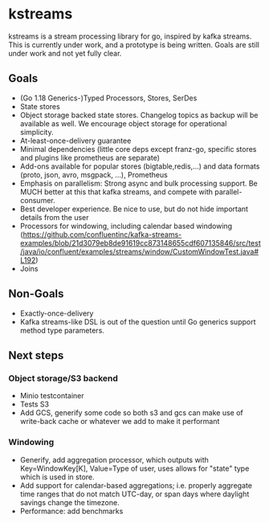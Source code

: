 # kstreams
kstreams is a stream processing library for go, inspired by kafka streams. This is currently under work, and a 
prototype is being written. Goals are still under work and not yet fully clear.

## Goals
- (Go 1.18 Generics-)Typed Processors, Stores, SerDes
- State stores
- Object storage backed state stores. Changelog topics as backup will be available as well. We encourage object storage for operational simplicity.
- At-least-once-delivery guarantee
- Minimal dependencies (little core deps except franz-go, specific stores and plugins like prometheus are separate)
- Add-ons available for popular stores (bigtable,redis,...) and data formats (proto, json, avro, msgpack, ...), Prometheus
- Emphasis on parallelism: Strong async and bulk processing support. Be MUCH better at this that kafka streams, and compete with parallel-consumer.
- Best developer experience. Be nice to use, but do not hide important details from the user
- Processors for windowing, including calendar based windowing (https://github.com/confluentinc/kafka-streams-examples/blob/21d3079eb8de91619cc873148655cdf607135846/src/test/java/io/confluent/examples/streams/window/CustomWindowTest.java#L192)
- Joins

## Non-Goals
- Exactly-once-delivery
- Kafka streams-like DSL is out of the question until Go generics support method type parameters.

## Next steps

### Object storage/S3 backend
- Minio testcontainer
- Tests S3
- Add GCS, generify some code so both s3 and gcs can make use of
		write-back cache or whatever we add to make it performant

### Windowing
- Generify, add aggregation processor, which outputs with
		Key=WindowKey[K], Value=Type of user, uses allows for "state" type
		which is used in store.
- Add support for calendar-based aggregations; i.e. properly aggregate
		time ranges that do not match UTC-day, or span days where daylight
		savings change the timezone.
- Performance: add benchmarks
